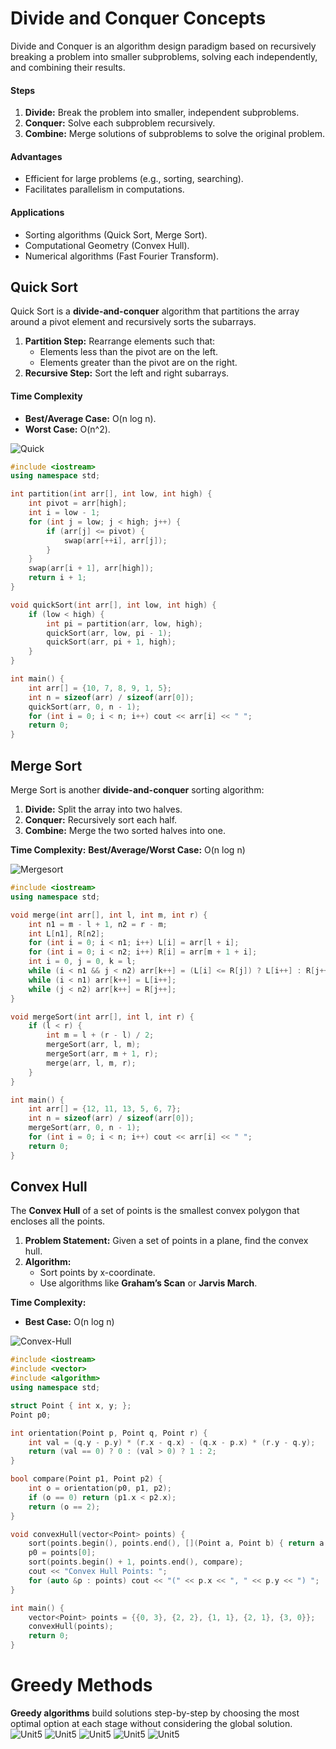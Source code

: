 # Divide and Conquer Concepts
Divide and Conquer is an algorithm design paradigm based on recursively breaking a problem into smaller subproblems, solving each independently, and combining their results.
#### Steps
1. **Divide:** Break the problem into smaller, independent subproblems.
2. **Conquer:** Solve each subproblem recursively.
3. **Combine:** Merge solutions of subproblems to solve the original problem.
#### Advantages
- Efficient for large problems (e.g., sorting, searching).
- Facilitates parallelism in computations.
#### Applications
- Sorting algorithms (Quick Sort, Merge Sort).
- Computational Geometry (Convex Hull).
- Numerical algorithms (Fast Fourier Transform).
## Quick Sort
Quick Sort is a **divide-and-conquer** algorithm that partitions the array around a pivot element and recursively sorts the subarrays.

1. **Partition Step:** Rearrange elements such that:
    - Elements less than the pivot are on the left.
    - Elements greater than the pivot are on the right.
2. **Recursive Step:** Sort the left and right subarrays.
#### **Time Complexity**

- **Best/Average Case:** O(n log⁡ n).
- **Worst Case:** O(n^2).

![Quick](Quick.webp)

```cpp
#include <iostream>
using namespace std;

int partition(int arr[], int low, int high) {
    int pivot = arr[high];
    int i = low - 1;
    for (int j = low; j < high; j++) {
        if (arr[j] <= pivot) {
            swap(arr[++i], arr[j]);
        }
    }
    swap(arr[i + 1], arr[high]);
    return i + 1;
}

void quickSort(int arr[], int low, int high) {
    if (low < high) {
        int pi = partition(arr, low, high);
        quickSort(arr, low, pi - 1);
        quickSort(arr, pi + 1, high);
    }
}

int main() {
    int arr[] = {10, 7, 8, 9, 1, 5};
    int n = sizeof(arr) / sizeof(arr[0]);
    quickSort(arr, 0, n - 1);
    for (int i = 0; i < n; i++) cout << arr[i] << " ";
    return 0;
}

```

## Merge Sort
Merge Sort is another **divide-and-conquer** sorting algorithm:

1. **Divide:** Split the array into two halves.
2. **Conquer:** Recursively sort each half.
3. **Combine:** Merge the two sorted halves into one.

**Time Complexity:** 
**Best/Average/Worst Case:** O(n log⁡ n)

![Mergesort](Mergesort.webp)

```cpp
#include <iostream>
using namespace std;

void merge(int arr[], int l, int m, int r) {
    int n1 = m - l + 1, n2 = r - m;
    int L[n1], R[n2];
    for (int i = 0; i < n1; i++) L[i] = arr[l + i];
    for (int i = 0; i < n2; i++) R[i] = arr[m + 1 + i];
    int i = 0, j = 0, k = l;
    while (i < n1 && j < n2) arr[k++] = (L[i] <= R[j]) ? L[i++] : R[j++];
    while (i < n1) arr[k++] = L[i++];
    while (j < n2) arr[k++] = R[j++];
}

void mergeSort(int arr[], int l, int r) {
    if (l < r) {
        int m = l + (r - l) / 2;
        mergeSort(arr, l, m);
        mergeSort(arr, m + 1, r);
        merge(arr, l, m, r);
    }
}

int main() {
    int arr[] = {12, 11, 13, 5, 6, 7};
    int n = sizeof(arr) / sizeof(arr[0]);
    mergeSort(arr, 0, n - 1);
    for (int i = 0; i < n; i++) cout << arr[i] << " ";
    return 0;
}
```
## Convex Hull
The **Convex Hull** of a set of points is the smallest convex polygon that encloses all the points.

1. **Problem Statement:** Given a set of points in a plane, find the convex hull.
2. **Algorithm:**
    - Sort points by x-coordinate.
    - Use algorithms like **Graham’s Scan** or **Jarvis March**.

**Time Complexity:**
- **Best Case:** O(n log⁡ n)

![Convex-Hull](Convex-Hull.webp)

```cpp
#include <iostream>
#include <vector>
#include <algorithm>
using namespace std;

struct Point { int x, y; };
Point p0;

int orientation(Point p, Point q, Point r) {
    int val = (q.y - p.y) * (r.x - q.x) - (q.x - p.x) * (r.y - q.y);
    return (val == 0) ? 0 : (val > 0) ? 1 : 2;
}

bool compare(Point p1, Point p2) {
    int o = orientation(p0, p1, p2);
    if (o == 0) return (p1.x < p2.x);
    return (o == 2);
}

void convexHull(vector<Point> points) {
    sort(points.begin(), points.end(), [](Point a, Point b) { return a.y < b.y; });
    p0 = points[0];
    sort(points.begin() + 1, points.end(), compare);
    cout << "Convex Hull Points: ";
    for (auto &p : points) cout << "(" << p.x << ", " << p.y << ") ";
}

int main() {
    vector<Point> points = {{0, 3}, {2, 2}, {1, 1}, {2, 1}, {3, 0}};
    convexHull(points);
    return 0;
}

```
# Greedy Methods 
**Greedy algorithms** build solutions step-by-step by choosing the most optimal option at each stage without considering the global solution.
![Unit5](Unit5.1.jpeg)
![Unit5](Unit5.2.jpeg)
![Unit5](Unit5.3.jpeg)
![Unit5](Unit5.4.jpeg)
![Unit5](Unit5.5.jpeg)




